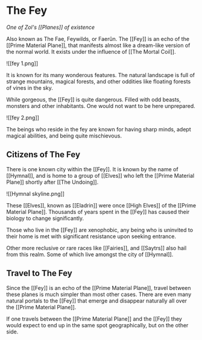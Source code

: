 # The Fey
*One of Zol's [[Planes]] of existence*

Also known as The Fae, Feywilds, or Faerûn. The [[Fey]] is an echo of the [[Prime Material Plane]], that manifests almost like a dream-like version of the normal world. It exists under the influence of [[The Mortal Coil]].

![[fey 1.png]]

It is known for its many wonderous features. The natural landscape is full of strange mountains, magical forests, and other oddities like floating forests of vines in the sky.

While gorgeous, the [[Fey]] is quite dangerous. Filled with odd beasts, monsters and other inhabitants. One would not want to be here unprepared.

![[fey 2.png]]

The beings who reside in the fey are known for having sharp minds, adept magical abilities, and being quite mischievous.

## Citizens of The Fey
There is one known city within the [[Fey]]. It is known by the name of [[Hymnal]], and is home to a group of [[Elves]] who left the [[Prime Material Plane]] shortly after [[The Undoing]].

![[Hymnal skyline.png]]

These [[Elves]], known as [[Eladrin]] were once [[High Elves]] of the [[Prime Material Plane]]. Thousands of years spent in the [[Fey]] has caused their biology to change significantly.

Those who live in the [[Fey]] are xenophobic, any being who is uninvited to their home is met with significant resistance upon seeking entrance.

Other more reclusive or rare races like [[Fairies]], and [[Saytrs]] also hail from this realm. Some of which live amongst the city of [[Hymnal]].

## Travel to The Fey
Since the [[Fey]] is an echo of the [[Prime Material Plane]], travel between these planes is much simpler than most other cases. There are even many natural portals to the [[Fey]] that emerge and disappear naturally all over the [[Prime Material Plane]].

If one travels between the [[Prime Material Plane]] and the [[Fey]] they would expect to end up in the same spot geographically, but on the other side.